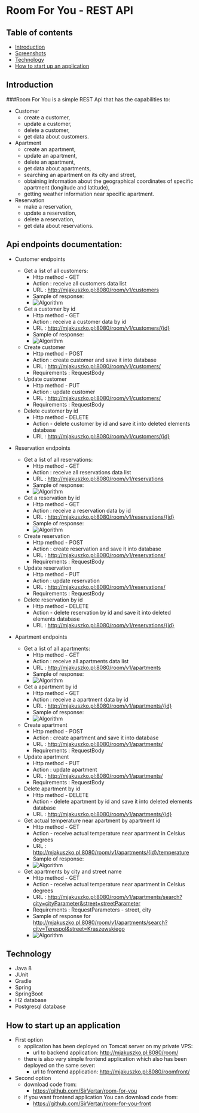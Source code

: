 # Room For You - REST API

## Table of contents
* [Introduction](##Introduction)
* [Screenshots](##Screenshots)
* [Technology](##Technology)
* [How to start up an application](##HowToStartUpAnApplication)

## Introduction
###Room For You is a simple REST Api that has the capabilities to:
* Customer
    * create a customer,
    * update a customer,
    * delete a customer,
    * get data about customers.
* Apartment
    * create an apartment,
    * update an apartment,
    * delete an apartment,
    * get data about apartments, 
    * searching an apartment on its city and street,
    * obtaining information about the geographical coordinates of specific apartment (longitude and latitude),
    * getting weather information near specific apartment.
* Reservation
    * make a reservation,
    * update a reservation,
    * delete a reservation,
    * get data about reservations.

## Api endpoints documentation: 
* Customer endpoints
    * Get a list of all customers:
        * Http method - GET
        * Action : receive all customers data list
        * URL : http://mjakuszko.pl:8080/room/v1/customers
        * Sample of response:
        * ![Algorithm](src/main/resources/img/ListCustomersResponse.png)
    * Get a customer by id
        * Http method - GET
        * Action : receive a customer data by id
        * URL : http://mjakuszko.pl:8080/room/v1/customers/{id}
        * Sample of response:
        * ![Algorithm](src/main/resources/img/GetCustomer.png)
    * Create customer
        * Http method - POST
        * Action : create customer and save it into database
        * URL : http://mjakuszko.pl:8080/room/v1/customers/
        * Requirements : RequestBody
    * Update customer
        * Http method - PUT
        * Action : update customer
        * URL : http://mjakuszko.pl:8080/room/v1/customers/
        * Requirements : RequestBody
    * Delete customer by id
        * Http method - DELETE
        * Action - delete customer by id and save it into deleted elements database
        * URL : http://mjakuszko.pl:8080/room/v1/customers/{id}
        
* Reservation endpoints
    * Get a list of all reservations:
        * Http method - GET
        * Action : receive all reservations data list
        * URL : http://mjakuszko.pl:8080/room/v1/reservations
        * Sample of response:
        * ![Algorithm](src/main/resources/img/ListReservationsResponse.png)
    * Get a reservation by id
        * Http method - GET
        * Action : receive a reservation data by id
        * URL : http://mjakuszko.pl:8080/room/v1/reservations/{id}
        * Sample of response:
        * ![Algorithm](src/main/resources/img/GetReservation.png)
    * Create reservation
        * Http method - POST
        * Action : create reservation and save it into database
        * URL : http://mjakuszko.pl:8080/room/v1/reservations/
        * Requirements : RequestBody
    * Update reservation
        * Http method - PUT
        * Action : update reservation
        * URL : http://mjakuszko.pl:8080/room/v1/reservations/
        * Requirements : RequestBody
    * Delete reservation by id
        * Http method - DELETE
        * Action - delete reservation by id and save it into deleted elements database
        * URL : http://mjakuszko.pl:8080/room/v1/reservations/{id}
        
* Apartment endpoints
    * Get a list of all apartments:
        * Http method - GET
        * Action : receive all apartments data list
        * URL : http://mjakuszko.pl:8080/room/v1/apartments
        * Sample of response:
        * ![Algorithm](src/main/resources/img/ListApartmentsResponse.png)
    * Get a apartment by id
        * Http method - GET
        * Action : receive a apartment data by id
        * URL : http://mjakuszko.pl:8080/room/v1/apartments/{id}
        * Sample of response:
        * ![Algorithm](src/main/resources/img/GetApartment.png)
    * Create apartment
        * Http method - POST
        * Action : create apartment and save it into database
        * URL : http://mjakuszko.pl:8080/room/v1/apartments/
        * Requirements : RequestBody
    * Update apartment
        * Http method - PUT
        * Action : update apartment
        * URL : http://mjakuszko.pl:8080/room/v1/apartments/
        * Requirements : RequestBody
    * Delete apartment by id
        * Http method - DELETE
        * Action - delete apartment by id and save it into deleted elements database
        * URL : http://mjakuszko.pl:8080/room/v1/apartments/{id}
    * Get actual temperature near apartment by apartment id
        * Http method - GET
        * Action - receive actual temperature near apartment in Celsius degrees
        * URL : http://mjakuszko.pl:8080/room/v1/apartments/{id}/temperature
        * Sample of response:
        * ![Algorithm](src/main/resources/img/Temperature.png)
    * Get apartments by city and street name
        * Http method - GET
        * Action - receive actual temperature near apartment in Celsius degrees
        * URL : http://mjakuszko.pl:8080/room/v1/apartments/search?city=cityParameter&street=streetParameter
        * Requirements : RequestParameters - street, city
        * Sample of response for http://mjakuszko.pl:8080/room/v1/apartments/search?city=Terespol&street=Kraszewskiego
        * ![Algorithm](src/main/resources/img/CityStreet.png)
    
## Technology
- Java 8
- JUnit
- Gradle
- Spring
- SpringBoot
- H2 database
- Postgresql database

## How to start up an application
* First option
    * application has been deployed on Tomcat server on my private VPS:
        * url to backend application: http://mjakuszko.pl:8080/room/
    * there is also very simple frontend application which also has been deployed on the same sever:
        * url to frontend application: http://mjakuszko.pl:8080/roomfront/
* Second option
    * download code from: 
        * https://github.com/SirVertar/room-for-you
    * if you want frontend application You can download code from:
        * https://github.com/SirVertar/room-for-you-front
